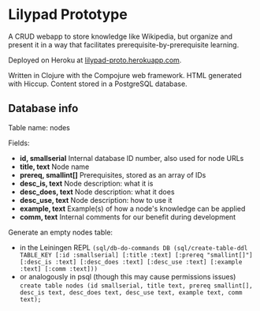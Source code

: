 Lilypad Prototype
=================

A CRUD webapp to store knowledge like Wikipedia, but organize and present it in
a way that facilitates prerequisite-by-prerequisite learning.

Deployed on Heroku at 
[lilypad-proto.herokuapp.com](http://lilypad-proto.herokuapp.com).

Written in Clojure with the Compojure web framework.  HTML generated with
Hiccup.  Content stored in a PostgreSQL database.

Database info
-------------

Table name: nodes

Fields:
* **id, smallserial** Internal database ID number, also used for node URLs
* **title, text** Node name
* **prereq, smallint[]** Prerequisites, stored as an array of IDs
* **desc_is, text** Node description: what it is
* **desc_does, text** Node description: what it does
* **desc_use, text** Node description: how to use it
* **example, text** Example(s) of how a node's knowledge can be applied
* **comm, text** Internal comments for our benefit during development

Generate an empty nodes table:
* in the Leiningen REPL
  `(sql/db-do-commands DB (sql/create-table-ddl TABLE_KEY [:id :smallserial] [:title :text] [:prereq "smallint[]"] [:desc_is :text] [:desc_does :text] [:desc_use :text] [:example :text] [:comm :text]))`
* or analogously in psql (though this may cause permissions issues)
  `create table nodes (id smallserial, title text, prereq smallint[], desc_is text, desc_does text, desc_use text, example text, comm text);`
